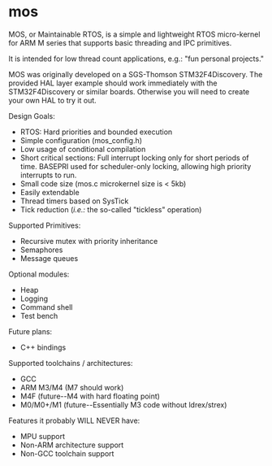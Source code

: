 # mos
MOS, or Maintainable RTOS, is a simple and lightweight RTOS micro-kernel
for ARM M series that supports basic threading and IPC primitives.

It is intended for low thread count applications, e.g.: "fun personal projects."

MOS was originally developed on a SGS-Thomson STM32F4Discovery.  The provided
HAL layer example should work immediately with the STM32F4Discovery or
similar boards.  Otherwise you will need to create your own HAL to try it out.

Design Goals:
* RTOS: Hard priorities and bounded execution
* Simple configuration (mos_config.h)
* Low usage of conditional compilation
* Short critical sections:  Full interrupt locking only for short periods of time.  BASEPRI used for scheduler-only locking, allowing high priority interrupts to run.
* Small code size (mos.c microkernel size is < 5kb)
* Easily extendable
* Thread timers based on SysTick
* Tick reduction (_i.e.:_ the so-called "tickless" operation)

Supported Primitives:
* Recursive mutex with priority inheritance
* Semaphores
* Message queues
 
Optional modules:
* Heap
* Logging
* Command shell 
* Test bench

Future plans:
* C++ bindings

Supported toolchains / architectures:
+ GCC
+ ARM M3/M4 (M7 should work)
+ M4F (future--M4 with hard floating point)
+ M0/M0+/M1 (future--Essentially M3 code without ldrex/strex) 

Features it probably WILL NEVER have:
- MPU support
- Non-ARM architecture support
- Non-GCC toolchain support
